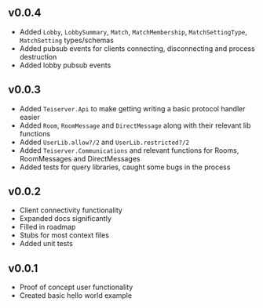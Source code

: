 ## v0.0.4
- Added `Lobby`, `LobbySummary`, `Match`, `MatchMembership`, `MatchSettingType`, `MatchSetting` types/schemas
- Added pubsub events for clients connecting, disconnecting and process destruction
- Added lobby pubsub events

## v0.0.3
- Added `Teiserver.Api` to make getting writing a basic protocol handler easier
- Added `Room`, `RoomMessage` and `DirectMessage` along with their relevant lib functions
- Added `UserLib.allow?/2` and `UserLib.restricted?/2`
- Added `Teiserver.Communications` and relevant functions for Rooms, RoomMessages and DirectMessages
- Added tests for query libraries, caught some bugs in the process

## v0.0.2
- Client connectivity functionality
- Expanded docs significantly
- Filled in roadmap
- Stubs for most context files
- Added unit tests

## v0.0.1
- Proof of concept user functionality
- Created basic hello world example
